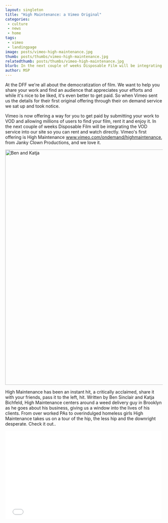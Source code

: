 ```yaml
---
layout: singleton
title: "High Maintenance: a Vimeo Original"
categories:
 - culture
 - news
 - home
tags:
 - vimeo
 - landingpage
image: posts/vimeo-high-maintenance.jpg
thumb: posts/thumbs/vimeo-high-maintenance.jpg
relatedthumb: posts/thumbs/vimeo-high-maintenance.jpg
blurb: In the next couple of weeks Disposable Film will be integrating the VOD service into our site so you can rent and watch directly.
author: MSP
---
```


At the DFF we're all about the democratization of film. We want to help you share your work and find an audience that appreciates your efforts and while it's nice to be liked, it's even better to get paid. So when Vimeo sent us the details for their first original offering through their on demand service we sat up and took notice.

Vimeo is now offering a way for you to get paid by submitting your work to VOD and allowing millions of users to find your film, rent it and enjoy it.  In the next couple of weeks Disposable Film will be integrating the VOD service into our site so you can rent and watch directly. Vimeo's first offering is High Maintenance www.vimeo.com/ondemand/highmaintenance, from Janky Clown Productions, and we love it.

<img align="center" class="img-responsive" src="{{ 'posts/Ben_Katja_332_blogsize.jpg' | asset_path }}" width="750" alt="Ben and Katja">

High Maintenance has been an instant hit, a critically acclaimed, share it with your friends, pass it to the left, hit. Written by Ben Sinclair and Katja Bichfeld, High Maintenance centers around a weed delivery guy in Brooklyn as he goes about his business, giving us a window into the lives of his clients. From over worked PAs to overindulged homeless girls High Maintenance takes us on a tour of the hip, the less hip and the downright desperate. Check it out..

<iframe class="youtube" src="//player.vimeo.com/video/52443205?title=0&amp;byline=0&amp;portrait=0&amp;color=181657" width="500" height="281" frameborder="0" webkitallowfullscreen mozallowfullscreen allowfullscreen></iframe>